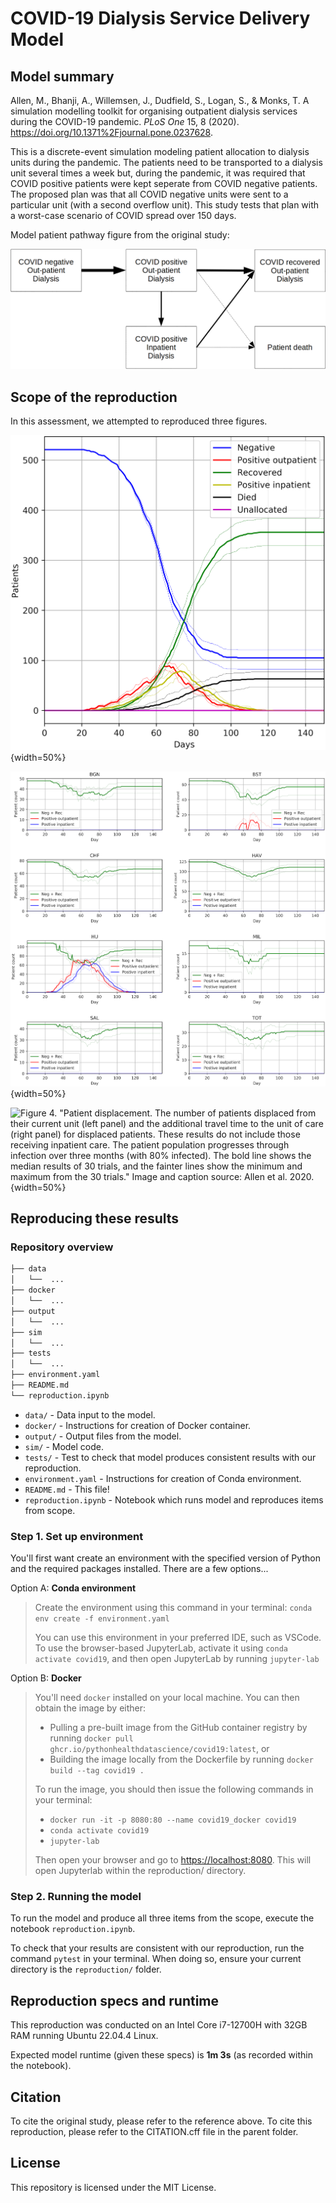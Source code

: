 # COVID-19 Dialysis Service Delivery Model

## Model summary

Allen, M., Bhanji, A., Willemsen, J., Dudfield, S., Logan, S., & Monks, T. A simulation modelling toolkit for organising outpatient dialysis services during the COVID-19 pandemic. *PLoS One* 15, 8 (2020). <https://doi.org/10.1371%2Fjournal.pone.0237628>.

This is a discrete-event simulation modeling patient allocation to dialysis units during the pandemic. The patients need to be transported to a dialysis unit several times a week but, during the pandemic, it was required that COVID positive patients were kept seperate from COVID negative patients. The proposed plan was that all COVID negative units were sent to a particular unit (with a second overflow unit). This study tests that plan with a worst-case scenario of COVID spread over 150 days.

Model patient pathway figure from the original study:

![Patient pathway figure. Image and caption source: Allen et al. 2020.](../original_study/article_fig1.png)

## Scope of the reproduction

In this assessment, we attempted to reproduced three figures.

![Figure 2. "Patient state over time by unit. The patient population progresses through infection over three months (with 80% infected). The bold line shows the median results of 30 trials, and the fainter lines show the minimum and maximum from the 30 trials."  Image and caption source: Allen et al. 2020.](../original_study/article_fig2.png){width=50%}

![Figure 3. "Progression of patient population through COVID infection, assuming 80% become infected over three months, with 15% mortality. The figure also shows the number of patients not allocated to a dialysis session at any time. The bold line shows the median results of 30 trials, and the fainter lines show the minimum and maximum from the 30 trials."  Image and caption source: Allen et al. 2020.](../original_study/article_fig3.png){width=50%}

![Figure 4. "Patient displacement. The number of patients displaced from their current unit (left panel) and the additional travel time to the unit of care (right panel) for displaced patients. These results do not include those receiving inpatient care. The patient population progresses through infection over three months (with 80% infected). The bold line shows the median results of 30 trials, and the fainter lines show the minimum and maximum from the 30 trials." Image and caption source: Allen et al. 2020.](../original_study/article_fig4.png){width=50%}

## Reproducing these results

### Repository overview

```bash
├── data
│   └──  ...
├── docker
│   └──  ...
├── output
│   └──  ...
├── sim
│   └──  ...
├── tests
│   └──  ...
├── environment.yaml
├── README.md
└── reproduction.ipynb
```

* `data/` - Data input to the model.
* `docker/` - Instructions for creation of Docker container.
* `output/` - Output files from the model.
* `sim/` - Model code.
* `tests/` - Test to check that model produces consistent results with our reproduction.
* `environment.yaml` - Instructions for creation of Conda environment.
* `README.md` - This file!
* `reproduction.ipynb` - Notebook which runs model and reproduces items from scope.

### Step 1. Set up environment

You'll first want create an environment with the specified version of Python and the required packages installed. There are a few options...

Option A: **Conda environment**

> Create the environment using this command in your terminal: `conda env create -f environment.yaml`
> 
> You can use this environment in your preferred IDE, such as VSCode. To use the browser-based JupyterLab, activate it using `conda activate covid19`, and then open JupyterLab by running `jupyter-lab`

Option B: **Docker**

> You'll need `docker` installed on your local machine. You can then obtain the image by either:
>
> * Pulling a pre-built image from the GitHub container registry by running `docker pull ghcr.io/pythonhealthdatascience/covid19:latest`, or
> * Building the image locally from the Dockerfile by running `docker build --tag covid19 .`
>
> To run the image, you should then issue the following commands in your terminal:
>
> * `docker run -it -p 8080:80 --name covid19_docker covid19`
> * `conda activate covid19`
> * `jupyter-lab`
>
> Then open your browser and go to <https://localhost:8080>. This will open Jupyterlab within the reproduction/ directory.

### Step 2. Running the model

To run the model and produce all three items from the scope, execute the notebook `reproduction.ipynb`.

To check that your results are consistent with our reproduction, run the command `pytest` in your terminal. When doing so, ensure your current directory is the `reproduction/` folder.

## Reproduction specs and runtime

This reproduction was conducted on an Intel Core i7-12700H with 32GB RAM running Ubuntu 22.04.4 Linux.

Expected model runtime (given these specs) is **1m 3s** (as recorded within the notebook).

## Citation

To cite the original study, please refer to the reference above. To cite this reproduction, please refer to the CITATION.cff file in the parent folder.

## License

This repository is licensed under the MIT License.
